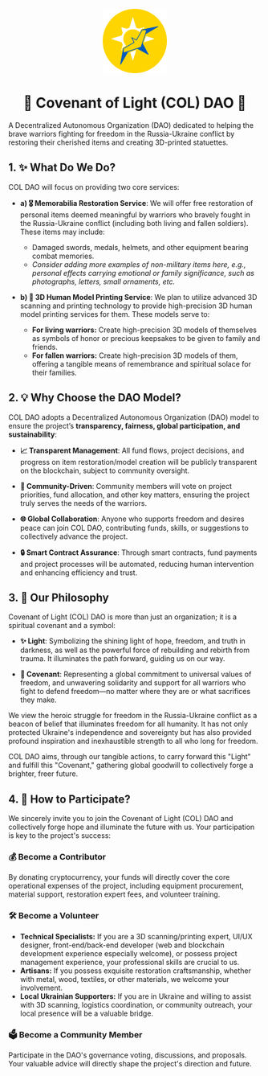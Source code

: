 <p align="center">
  <img src="https://github.com/Qiuzer/CovenantOfLight-DAO/blob/main/Assets/COLDAO128.png?raw=true" alt="Logo" />
</p>

<h1 align="center">🌟 Covenant of Light (COL) DAO 🌟</h1>

A Decentralized Autonomous Organization (DAO) dedicated to helping the brave warriors fighting for freedom in the Russia-Ukraine conflict by restoring their cherished items and creating 3D-printed statuettes.

## 1. ✨ What Do We Do?

COL DAO will focus on providing two core services:

-   **a) 🎖️ Memorabilia Restoration Service**:
    We will offer free restoration of personal items deemed meaningful by warriors who bravely fought in the Russia-Ukraine conflict (including both living and fallen soldiers). These items may include:
    -   Damaged swords, medals, helmets, and other equipment bearing combat memories.
    -   *Consider adding more examples of non-military items here, e.g., personal effects carrying emotional or family significance, such as photographs, letters, small ornaments, etc.*

-   **b) 👤 3D Human Model Printing Service**:
    We plan to utilize advanced 3D scanning and printing technology to provide high-precision 3D human model printing services for them. These models serve to:
    -   **For living warriors:** Create high-precision 3D models of themselves as symbols of honor or precious keepsakes to be given to family and friends.
    -   **For fallen warriors:** Create high-precision 3D models of them, offering a tangible means of remembrance and spiritual solace for their families.

## 2. 💡 Why Choose the DAO Model?

COL DAO adopts a Decentralized Autonomous Organization (DAO) model to ensure the project’s **transparency, fairness, global participation, and sustainability**:

-   **📈 Transparent Management**:
    All fund flows, project decisions, and progress on item restoration/model creation will be publicly transparent on the blockchain, subject to community oversight.

-   **🤝 Community-Driven**:
    Community members will vote on project priorities, fund allocation, and other key matters, ensuring the project truly serves the needs of the warriors.

-   **🌐 Global Collaboration**:
    Anyone who supports freedom and desires peace can join COL DAO, contributing funds, skills, or suggestions to collectively advance the project.

-   **🔒 Smart Contract Assurance**:
    Through smart contracts, fund payments and project processes will be automated, reducing human intervention and enhancing efficiency and trust.

## 3. 🙏 Our Philosophy

Covenant of Light (COL) DAO is more than just an organization; it is a spiritual covenant and a symbol:

-   **✨ Light**:
    Symbolizing the shining light of hope, freedom, and truth in darkness, as well as the powerful force of rebuilding and rebirth from trauma. It illuminates the path forward, guiding us on our way.

-   **🤝 Covenant**:
    Representing a global commitment to universal values of freedom, and unwavering solidarity and support for all warriors who fight to defend freedom—no matter where they are or what sacrifices they make.

We view the heroic struggle for freedom in the Russia-Ukraine conflict as a beacon of belief that illuminates freedom for all humanity. It has not only protected Ukraine's independence and sovereignty but has also provided profound inspiration and inexhaustible strength to all who long for freedom.

COL DAO aims, through our tangible actions, to carry forward this "Light" and fulfill this "Covenant," gathering global goodwill to collectively forge a brighter, freer future.

## 4. 🚀 How to Participate?

We sincerely invite you to join the Covenant of Light (COL) DAO and collectively forge hope and illuminate the future with us. Your participation is key to the project's success:

### 💰 Become a Contributor

By donating cryptocurrency, your funds will directly cover the core operational expenses of the project, including equipment procurement, material support, restoration expert fees, and volunteer training.

### 🛠️ Become a Volunteer

* **Technical Specialists:** If you are a 3D scanning/printing expert, UI/UX designer, front-end/back-end developer (web and blockchain development experience especially welcome), or possess project management experience, your professional skills are crucial to us.
* **Artisans:** If you possess exquisite restoration craftsmanship, whether with metal, wood, textiles, or other materials, we welcome your involvement.
* **Local Ukrainian Supporters:** If you are in Ukraine and willing to assist with 3D scanning, logistics coordination, or community outreach, your local presence will be a valuable bridge.

### 🗳️ Become a Community Member

Participate in the DAO's governance voting, discussions, and proposals. Your valuable advice will directly shape the project's direction and future.
